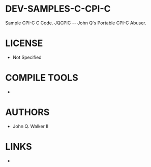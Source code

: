 # DEV-SAMPLES-C-CPI-C
Sample CPI-C C Code. JQCPIC -- John Q's Portable CPI-C Abuser. 

LICENSE
===============
* Not Specified

COMPILE TOOLS
===============
* 
 
AUTHORS
===============
* John Q. Walker II

LINKS
===============
* 
